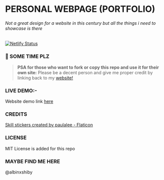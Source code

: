  # PERSONAL WEBPAGE (PORTFOLIO)
 ###### Not a great design for a website in this century but all the things i need to showcase is there

[![Netlify Status](https://api.netlify.com/api/v1/badges/b318d80e-1ab6-48a1-883b-0572abed70c4/deploy-status)](https://app.netlify.com/sites/albinshiby/deploys)

 ### 📢 SOME TIME PLZ
 > **PSA for those who want to fork or copy this repo and use it for their own site:**
 > Please be a decent person and give me proper credit by linking back to my [website!](https://albinxshiby.github.io)

 ### LIVE DEMO:-
 Website demo link [here](https://albinxshiby.github.io)

 ### CREDITS
 <a href="https://www.flaticon.com/free-stickers/skill" title="skill stickers">Skill stickers created by paulalee - Flaticon</a>
 ### LICENSE
 MIT License is added for this repo
 
 ### MAYBE FIND ME HERE
 @albinxshiby

